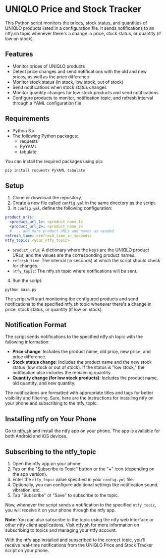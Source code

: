 # UNIQLO Price and Stock Tracker

This Python script monitors the prices, stock status, and quantities of UNIQLO
products listed in a configuration file. It sends notifications to an ntfy.sh
topic whenever there's a change in price, stock status, or quantity (if low on
stock).

## Features

- Monitor prices of UNIQLO products
- Detect price changes and send notifications with the old and new prices, as well as the price difference
- Monitor stock status (in stock, low stock, out of stock)
- Send notifications when stock status changes
- Monitor quantity changes for low stock products and send notifications
- Configure products to monitor, notification topic, and refresh interval through a YAML configuration file

## Requirements

- Python 3.x
- The following Python packages:
  - requests
  - PyYAML
  - tabulate

You can install the required packages using pip:

```bash
pip install requests PyYAML tabulate
```

## Setup

1. Clone or download the repository.
2. Create a new file called `config.yml` in the same directory as the script.
3. In `config.yml`, define the following configuration:

```yaml
product_urls:
  <product_url_1>: <product_name_1>
  <product_url_2>: <product_name_2>
  # ... add more product URLs and names as needed
refresh_time: <refresh_time_in_seconds>
ntfy_topic: <your_ntfy_topic>
```

- `product_urls`: A dictionary where the keys are the UNIQLO product URLs, and the values are the corresponding product names.
- `refresh_time`: The interval (in seconds) at which the script should check for changes.
- `ntfy_topic`: The ntfy.sh topic where notifications will be sent.

4. Run the script:

```
python main.py
```

The script will start monitoring the configured products and send notifications
to the specified ntfy.sh topic whenever there's a change in price, stock status,
or quantity (if low on stock).

## Notification Format

The script sends notifications to the specified ntfy.sh topic with the following information:

- **Price change**: Includes the product name, old price, new price, and price difference.
- **Stock status change**: Includes the product name and the new stock status
  (low stock or out of stock). If the status is "low stock," the notification
  also includes the remaining quantity.
- **Quantity change (for low stock products)**: Includes the product name, old
  quantity, and new quantity.

The notifications are formatted with appropriate titles and tags for better visibility and filtering.
Sure, here are the instructions for installing ntfy on your phone and subscribing to the ntfy_topic:

## Installing ntfy on Your Phone

Go to [ntfy.sh](https://ntfy.sh/) and install the ntfy app on your phone. The app is available for both Android and iOS devices.

## Subscribing to the ntfy_topic

1. Open the ntfy app on your phone.
2. Tap on the "Subscribe to Topic" button or the "+" icon (depending on the app version).
3. Enter the `ntfy_topic` value specified in your `config.yml` file.
4. Optionally, you can configure additional settings like notification sound, vibration, etc.
5. Tap "Subscribe" or "Save" to subscribe to the topic.

Now, whenever the script sends a notification to the specified `ntfy_topic`, you will receive it on your phone through the ntfy app.

**Note:** You can also subscribe to the topic using the ntfy web interface or
other ntfy client applications. Visit [ntfy.sh](https://ntfy.sh/) for more
information on subscribing to topics and managing your ntfy account.

With the ntfy app installed and subscribed to the correct topic, you'll receive
real-time notifications from the UNIQLO Price and Stock Tracker script on your
phone.
